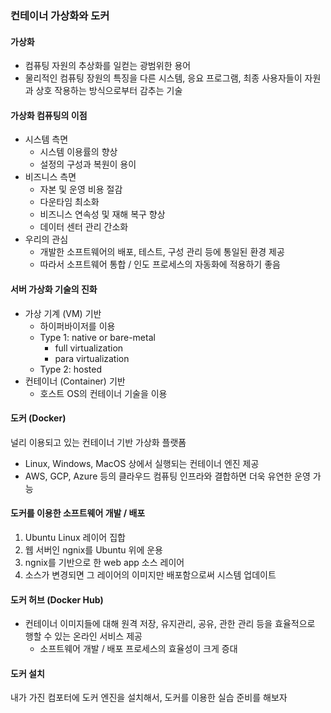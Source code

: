### 컨테이너 가상화와 도커
#### 가상화
- 컴퓨팅 자원의 추상화를 일컫는 광범위한 용어
- 물리적인 컴퓨팅 장원의 특징을 다른 시스템, 응요 프로그램, 최종 사용자들이 자원과 상호 작용하는 방식으로부터 감추는 기술
#### 가상화 컴퓨팅의 이점
- 시스템 측면
    - 시스템 이용률의 향상
    - 설정의 구성과 복원이 용이
- 비즈니스 측면
    - 자본 및 운영 비용 절감
    - 다운타임 최소화
    - 비즈니스 연속성 및 재해 복구 향상
    - 데이터 센터 관리 간소화
- 우리의 관심
    - 개발한 소프트웨어의 배포, 테스트, 구성 관리 등에 통일된 환경 제공
    - 따라서 소프트웨어 통합 / 인도 프로세스의 자동화에 적용하기 좋음
#### 서버 가상화 기술의 진화
- 가상 기계 (VM) 기반
    - 하이퍼바이저를 이용
    - Type 1: native or bare-metal
        - full virtualization
        - para virtualization
    - Type 2: hosted
- 컨테이너 (Container) 기반
    - 호스트 OS의 컨테이너 기술을 이용
#### 도커 (Docker)
널리 이용되고 있는 컨테이너 기반 가상화 플랫폼
- Linux, Windows, MacOS 상에서 실행되는 컨테이너 엔진 제공
- AWS, GCP, Azure 등의 클라우드 컴퓨팅 인프라와 결합하면 더욱 유연한 운영 가능
#### 도커를 이용한 소프트웨어 개발 / 배포
1. Ubuntu Linux 레이어 집합
2. 웹 서버인 ngnix를 Ubuntu 위에 운용
3. ngnix를 기반으로 한 web app 소스 레이어
4. 소스가 변경되면 그 레이어의 이미지만 배포함으로써 시스템 업데이트
#### 도커 허브 (Docker Hub)
- 컨테이너 이미지들에 대해 원격 저장, 유지관리, 공유, 관한 관리 등을 효율적으로 행할 수 있는 온라인 서비스 제공
    - 소프트웨어 개발 / 배포 프로세스의 효율성이 크게 증대
#### 도커 설치
내가 가진 컴포터에 도커 엔진을 설치해서, 도커를 이용한 실습 준비를 해보자